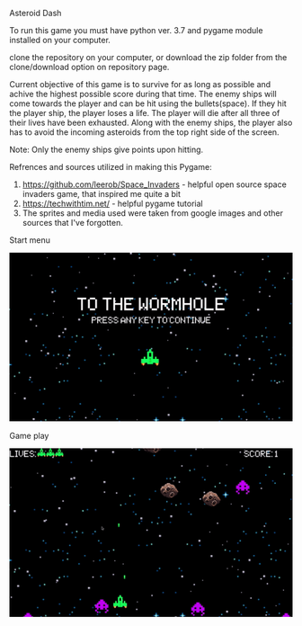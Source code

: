 Asteroid Dash

To run this game you must have python ver. 3.7 and pygame module installed on your computer. 

clone the repository on your computer, or download the zip folder from the clone/download option on repository page.

Current objective of this game is to survive for as long as possible and achive the highest possible score 
during that time. The enemy ships will come towards the player and can be hit using the bullets(space). If
they hit the player ship, the player loses a life. The player will die after all three of their lives have been exhausted.
Along with the enemy ships, the player also has to avoid the incoming asteroids from the top right side of the screen. 

Note: Only the enemy ships give points upon hitting. 

Refrences and sources utilized in making this Pygame:
1. https://github.com/leerob/Space_Invaders - helpful open source space invaders game, that inspired me quite a bit
2. https://techwithtim.net/ - helpful pygame tutorial
3. The sprites and media used were taken from google images and other sources that I've forgotten. 


Start menu

![](Asteroid-Dash//images/ToTheWormhole/startscreen.gif)


Game play 

![](Asteroid-Dash//images/ToTheWormhole/gameScreen.gif)
